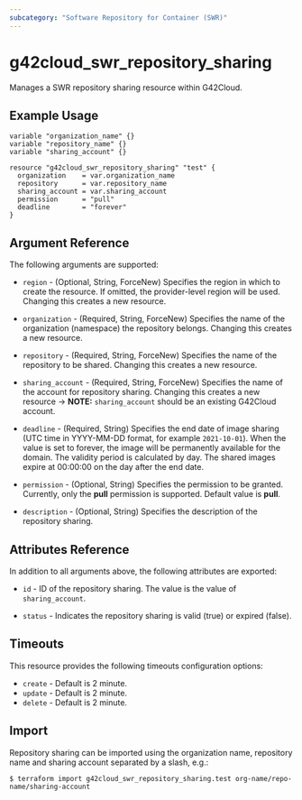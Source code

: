 ```yaml
---
subcategory: "Software Repository for Container (SWR)"
---
```


# g42cloud_swr_repository_sharing

Manages a SWR repository sharing resource within G42Cloud.

## Example Usage

```hcl
variable "organization_name" {} 
variable "repository_name" {}
variable "sharing_account" {}

resource "g42cloud_swr_repository_sharing" "test" {
  organization    = var.organization_name
  repository      = var.repository_name
  sharing_account = var.sharing_account
  permission      = "pull"
  deadline        = "forever"
}
```

## Argument Reference

The following arguments are supported:

* `region` - (Optional, String, ForceNew) Specifies the region in which to create the resource. If omitted, the
  provider-level region will be used. Changing this creates a new resource.

* `organization` - (Required, String, ForceNew) Specifies the name of the organization (namespace) the repository belongs.
  Changing this creates a new resource.

* `repository` - (Required, String, ForceNew) Specifies the name of the repository to be shared.
  Changing this creates a new resource.

* `sharing_account` - (Required, String, ForceNew) Specifies the name of the account for repository sharing.
  Changing this creates a new resource
  -> **NOTE:** `sharing_account` should be an existing G42Cloud account.

* `deadline` - (Required, String) Specifies the end date of image sharing (UTC time in YYYY-MM-DD format,
  for example `2021-10-01`). When the value is set to forever, the image will be permanently available for the domain.
  The validity period is calculated by day. The shared images expire at 00:00:00 on the day after the end date.

* `permission` - (Optional, String) Specifies the permission to be granted. Currently, only the **pull** permission is supported.
  Default value is **pull**.

* `description` - (Optional, String) Specifies the description of the repository sharing.

## Attributes Reference

In addition to all arguments above, the following attributes are exported:

* `id` - ID of the repository sharing. The value is the value of `sharing_account`.

* `status` - Indicates the repository sharing is valid (true) or expired (false).

## Timeouts

This resource provides the following timeouts configuration options:

* `create` - Default is 2 minute.
* `update` - Default is 2 minute.
* `delete` - Default is 2 minute.

## Import

Repository sharing can be imported using the organization name, repository name and sharing account
separated by a slash, e.g.:

```
$ terraform import g42cloud_swr_repository_sharing.test org-name/repo-name/sharing-account
```
